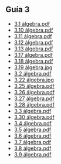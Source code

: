 
<html>
<body>
<h2>Guía 3</h2>
<ul>
    <li><a href="3.1 álgebra.pdf">3.1 álgebra.pdf</a></li>
    <li><a href="3.10 álgebra.pdf">3.10 álgebra.pdf</a></li>
    <li><a href="3.11 álgebra.pdf">3.11 álgebra.pdf</a></li>
    <li><a href="3.12 álgebra.pdf">3.12 álgebra.pdf</a></li>
    <li><a href="3.13 álgebra.pdf">3.13 álgebra.pdf</a></li>
    <li><a href="3.17 álgebra.pdf">3.17 álgebra.pdf</a></li>
    <li><a href="3.18 álgebra.pdf">3.18 álgebra.pdf</a></li>
    <li><a href="3.19 álgebra.jpg">3.19 álgebra.jpg</a></li>
    <li><a href="3.2 álgebra.pdf">3.2 álgebra.pdf</a></li>
    <li><a href="3.22 álgebra.jpg">3.22 álgebra.jpg</a></li>
    <li><a href="3.25 álgebra.pdf">3.25 álgebra.pdf</a></li>
    <li><a href="3.26 álgebra.pdf">3.26 álgebra.pdf</a></li>
    <li><a href="3.27 álgebra.pdf">3.27 álgebra.pdf</a></li>
    <li><a href="3.28 álgebra.pdf">3.28 álgebra.pdf</a></li>
    <li><a href="3.3 álgebra.pdf">3.3 álgebra.pdf</a></li>
    <li><a href="3.30 álgebra.pdf">3.30 álgebra.pdf</a></li>
    <li><a href="3.4 álgebra.pdf">3.4 álgebra.pdf</a></li>
    <li><a href="3.5 álgebra.pdf">3.5 álgebra.pdf</a></li>
    <li><a href="3.6 álgebra.pdf">3.6 álgebra.pdf</a></li>
    <li><a href="3.7 álgebra.pdf">3.7 álgebra.pdf</a></li>
    <li><a href="3.8 álgebra.pdf">3.8 álgebra.pdf</a></li>
    <li><a href="3.9 álgebra.pdf">3.9 álgebra.pdf</a></li>
</ul>
</body>
</html>
